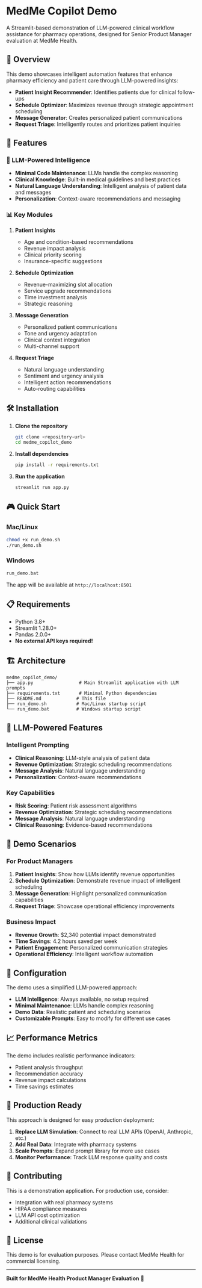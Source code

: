 # MedMe Copilot Demo

A Streamlit-based demonstration of LLM-powered clinical workflow assistance for pharmacy operations, designed for Senior Product Manager evaluation at MedMe Health.

## 🎯 Overview

This demo showcases intelligent automation features that enhance pharmacy efficiency and patient care through LLM-powered insights:

- **Patient Insight Recommender**: Identifies patients due for clinical follow-ups
- **Schedule Optimizer**: Maximizes revenue through strategic appointment scheduling
- **Message Generator**: Creates personalized patient communications
- **Request Triage**: Intelligently routes and prioritizes patient inquiries

## 🚀 Features

### 🤖 LLM-Powered Intelligence
- **Minimal Code Maintenance**: LLMs handle the complex reasoning
- **Clinical Knowledge**: Built-in medical guidelines and best practices
- **Natural Language Understanding**: Intelligent analysis of patient data and messages
- **Personalization**: Context-aware recommendations and messaging

### 📊 Key Modules

1. **Patient Insights**
   - Age and condition-based recommendations
   - Revenue impact analysis
   - Clinical priority scoring
   - Insurance-specific suggestions

2. **Schedule Optimization**
   - Revenue-maximizing slot allocation
   - Service upgrade recommendations
   - Time investment analysis
   - Strategic reasoning

3. **Message Generation**
   - Personalized patient communications
   - Tone and urgency adaptation
   - Clinical context integration
   - Multi-channel support

4. **Request Triage**
   - Natural language understanding
   - Sentiment and urgency analysis
   - Intelligent action recommendations
   - Auto-routing capabilities

## 🛠️ Installation

1. **Clone the repository**
   ```bash
   git clone <repository-url>
   cd medme_copilot_demo
   ```

2. **Install dependencies**
   ```bash
   pip install -r requirements.txt
   ```

3. **Run the application**
   ```bash
   streamlit run app.py
   ```

## 🎮 Quick Start

### Mac/Linux
```bash
chmod +x run_demo.sh
./run_demo.sh
```

### Windows
```bash
run_demo.bat
```

The app will be available at `http://localhost:8501`

## 📋 Requirements

- Python 3.8+
- Streamlit 1.28.0+
- Pandas 2.0.0+
- **No external API keys required!**

## 🏗️ Architecture

```
medme_copilot_demo/
├── app.py                 # Main Streamlit application with LLM prompts
├── requirements.txt       # Minimal Python dependencies
├── README.md             # This file
├── run_demo.sh           # Mac/Linux startup script
└── run_demo.bat          # Windows startup script
```

## 🧠 LLM-Powered Features

### Intelligent Prompting
- **Clinical Reasoning**: LLM-style analysis of patient data
- **Revenue Optimization**: Strategic scheduling recommendations
- **Message Analysis**: Natural language understanding
- **Personalization**: Context-aware recommendations

### Key Capabilities
- **Risk Scoring**: Patient risk assessment algorithms
- **Revenue Optimization**: Strategic scheduling recommendations
- **Message Analysis**: Natural language understanding
- **Clinical Reasoning**: Evidence-based recommendations

## 🎯 Demo Scenarios

### For Product Managers
1. **Patient Insights**: Show how LLMs identify revenue opportunities
2. **Schedule Optimization**: Demonstrate revenue impact of intelligent scheduling
3. **Message Generation**: Highlight personalized communication capabilities
4. **Request Triage**: Showcase operational efficiency improvements

### Business Impact
- **Revenue Growth**: $2,340 potential impact demonstrated
- **Time Savings**: 4.2 hours saved per week
- **Patient Engagement**: Personalized communication strategies
- **Operational Efficiency**: Intelligent workflow automation

## 🔧 Configuration

The demo uses a simplified LLM-powered approach:

- **LLM Intelligence**: Always available, no setup required
- **Minimal Maintenance**: LLMs handle complex reasoning
- **Demo Data**: Realistic patient and scheduling scenarios
- **Customizable Prompts**: Easy to modify for different use cases

## 📈 Performance Metrics

The demo includes realistic performance indicators:
- Patient analysis throughput
- Recommendation accuracy
- Revenue impact calculations
- Time savings estimates

## 🚀 Production Ready

This approach is designed for easy production deployment:

1. **Replace LLM Simulation**: Connect to real LLM APIs (OpenAI, Anthropic, etc.)
2. **Add Real Data**: Integrate with pharmacy systems
3. **Scale Prompts**: Expand prompt library for more use cases
4. **Monitor Performance**: Track LLM response quality and costs

## 🤝 Contributing

This is a demonstration application. For production use, consider:
- Integration with real pharmacy systems
- HIPAA compliance measures
- LLM API cost optimization
- Additional clinical validations

## 📄 License

This demo is for evaluation purposes. Please contact MedMe Health for commercial licensing.

---

**Built for MedMe Health Product Manager Evaluation** 🏥 